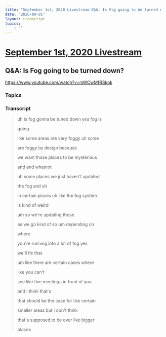 ```yaml
---
title: "September 1st, 2020 Livestream Q&A: Is Fog going to be turned down?"
date: "2020-09-01"
layout: transcript
topics:
    - ""
---
```

# [September 1st, 2020 Livestream](../2020-09-01.md)
## Q&A: Is Fog going to be turned down?
https://www.youtube.com/watch?v=mWCwMfBSkok

### Topics


### Transcript

> uh is fog gonna be tuned down yes fog is
>
> going
>
> like some areas are very foggy uh some
>
> are foggy by design because
>
> we want those places to be mysterious
>
> and and whatnot
>
> uh some places we just haven't updated
>
> the fog and uh
>
> in certain places uh like the fog system
>
> is kind of weird
>
> um so we're updating those
>
> as we go kind of so um depending on
>
> where
>
> you're running into a lot of fog yes
>
> we'll fix that
>
> um like there are certain cases where
>
> like you can't
>
> see like five meetings in front of you
>
> and i think that's
>
> that should be the case for like certain
>
> smaller areas but i don't think
>
> that's supposed to be over like bigger
>
> places
>
